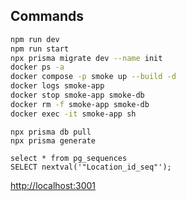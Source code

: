 ## Commands

```bash
npm run dev
npm run start
npx prisma migrate dev --name init
docker ps -a
docker compose -p smoke up --build -d
docker logs smoke-app
docker stop smoke-app smoke-db
docker rm -f smoke-app smoke-db
docker exec -it smoke-app sh
```

```
npx prisma db pull
npx prisma generate

select * from pg_sequences
SELECT nextval('"Location_id_seq"');
```

[http://localhost:3001](http://localhost:3001)
